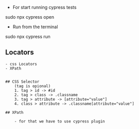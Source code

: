 - For start running cypress tests

sudo npx cypress open     


- Run from the terminal

sudo npx cypress run     


## Locators

    - css Locators
    - XPath


    ## CSS Selector
        (tag is opional)
        1. tag > id -> #id
        2. tag > class -> .classname
        3. tag > attribute -> [attribute="value"]
        4. class > attribute -> .classname[attribute="value"]

    ## XPath

        - for that we have to use cypress plugin



<!-- remaining -->
<!-- Iframes -->

